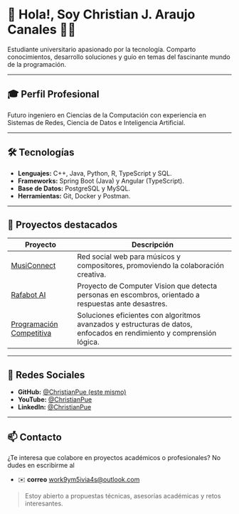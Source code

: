 # 👋 Hola!, Soy Christian J. Araujo Canales 👨‍💻
Estudiante universitario apasionado por la tecnología. Comparto conocimientos, desarrollo soluciones y guío en temas del fascinante mundo de la programación.

---

## 🎓 Perfil Profesional
Futuro ingeniero en Ciencias de la Computación con experiencia en Sistemas de Redes, Ciencia de Datos e Inteligencia Artificial.

---

## 🛠️ Tecnologías
- **Lenguajes:** C++, Java, Python, R, TypeScript y SQL.
- **Frameworks:** Spring Boot (Java) y Angular (TypeScript).
- **Base de Datos:** PostgreSQL y MySQL.
- **Herramientas:** Git, Docker y Postman.

---

## 🚀 Proyectos destacados
| Proyecto | Descripción |
|---------|-------------|
| [MusiConnect](https://github.com/MusiConect) | Red social web para músicos y compositores, promoviendo la colaboración creativa. |
| [Rafabot AI](https://github.com/ChristianPue/RafaBot-IA) | 	Proyecto de Computer Vision que detecta personas en escombros, orientado a respuestas ante desastres. |
| [Programación Competitiva](https://github.com/ChristianPue/fpc-trabajo_final) | Soluciones eficientes con algoritmos avanzados y estructuras de datos, enfocados en rendimiento y comprensión lógica. |

---

## 📣 Redes Sociales
- **GitHub:** [@ChristianPue (este mismo)](https://github.com/ChristianPue)
- **YouTube:** [@ChristianPue](https://www.youtube.com/@christianpue)
- **LinkedIn:** [@ChristianPue](https://www.linkedin.com/in/christianpue)

---

## 📫 Contacto

¿Te interesa que colabore en proyectos académicos o profesionales? No dudes en escribirme al 

- ✉️ **correo** [work9ym5ivia4s@outlook.com](mailto:work9ym5ivia4s@outlook.com)

> Estoy abierto a propuestas técnicas, asesorías académicas y retos interesantes.